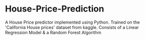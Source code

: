 # House-Price-Prediction
A House Price predictor implemented using Python. Trained on the 'California House prices' dataset from kaggle. Consists of a Linear Regression Model &amp; a Random Forest Algorithm
